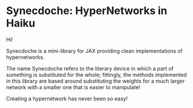 Synecdoche: HyperNetworks in Haiku
===================================

Hi!

Synecdoche is a mini-library for JAX providing clean implementations of hypernetworks.

The name Synecdoche refers to the literary device in which a part of something is substituted for the whole; fittingly, the methods implemented in this library are based around substituting the weights for a much larger network with a smaller one that is easier to manipulate!


Creating a hypernetwork has never been so easy!
